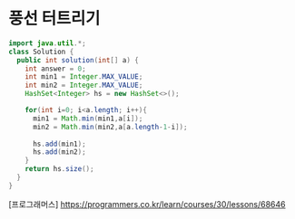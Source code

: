 # 풍선 터트리기

```JAVA
import java.util.*;
class Solution {
  public int solution(int[] a) {
    int answer = 0;
    int min1 = Integer.MAX_VALUE;
    int min2 = Integer.MAX_VALUE;
    HashSet<Integer> hs = new HashSet<>();

    for(int i=0; i<a.length; i++){
      min1 = Math.min(min1,a[i]);
      min2 = Math.min(min2,a[a.length-1-i]);
      
      hs.add(min1);
      hs.add(min2);
    }
    return hs.size();
  }
}
```

[프로그래머스] https://programmers.co.kr/learn/courses/30/lessons/68646
